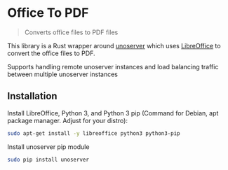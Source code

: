 # Office To PDF

> Converts office files to PDF files 

This library is a Rust wrapper around [unoserver](https://github.com/unoconv/unoserver) which uses [LibreOffice](https://www.libreoffice.org/) to
convert the office files to PDF.

Supports handling remote unoserver instances and load balancing traffic between multiple unoserver instances

## Installation

Install LibreOffice, Python 3, and Python 3 pip (Command for Debian, apt package manager. Adjust for your distro):

```sh
sudo apt-get install -y libreoffice python3 python3-pip
```


Install unoserver pip module

```sh
sudo pip install unoserver
```